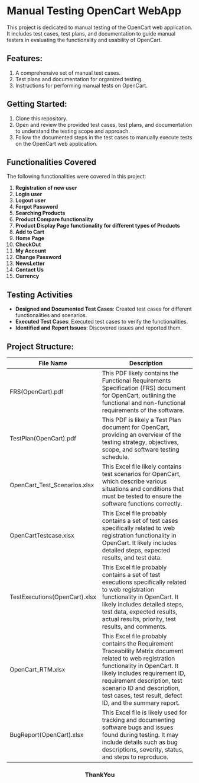 # Manual Testing OpenCart WebApp
This project is dedicated to manual testing of the OpenCart web application. It includes test cases, test plans, and documentation to guide manual testers in evaluating the functionality and usability of OpenCart.

## Features:
1. A comprehensive set of manual test cases.
2. Test plans and documentation for organized testing.
3. Instructions for performing manual tests on OpenCart.


## Getting Started:

1. Clone this repository.
2. Open and review the provided test cases, test plans, and documentation to understand the testing scope and approach.
3. Follow the documented steps in the test cases to manually execute tests on the OpenCart web application.

## Functionalities Covered
The following functionalities were covered in this project:

1. **Registration of new user**
2. **Login user**
3. **Logout user**
4. **Forgot Password**
5. **Searching Products**
6. **Product Compare functionality**
7. **Product Display Page functionality for different types of Products**
8. **Add to Cart**
9. **Home Page**
10. **CheckOut**
11. **My Account**
12. **Change Password**
13. **NewsLetter**
14. **Contact Us**
15. **Currency**

## Testing Activities
- **Designed and Documented Test Cases**: Created test cases for different functionalities and scenarios.
- **Executed Test Cases**: Executed test cases to verify the functionalities.
- **Identified and Report Issues**: Discovered issues and reported them.


## Project Structure:

| File Name | Description |
|--------------|-------------|
| FRS(OpenCart).pdf   | This PDF likely contains the Functional Requirements Specification (FRS) document for OpenCart, outlining the functional and non-functional requirements of the software. |
| TestPlan(OpenCart).pdf   | This PDF is likely a Test Plan document for OpenCart, providing an overview of the testing strategy, objectives, scope, and software testing schedule. | 
| OpenCart_Test_Scenarios.xlsx | This Excel file likely contains test scenarios for OpenCart, which describe various situations and conditions that must be tested to ensure the software functions correctly. | 
| OpenCartTestcase.xlsx | This Excel file probably contains a set of test cases specifically related to web registration functionality in OpenCart. It likely includes detailed steps, expected results, and test data. |
| TestExecutions(OpenCart).xlsx | This Excel file probably contains a set of test executions specifically related to web registration functionality in OpenCart. It likely includes detailed steps, test data, expected results, actual results, priority, test results, and comments. |
| OpenCart_RTM.xlsx | This Excel file probably contains the Requirement Traceability Matrix document related to web registration functionality in OpenCart. It likely includes requirement ID, requirement description, test scenario ID and description, test cases, test result, defect ID, and the summary report. |
| BugReport(OpenCart).xlsx | This Excel file is likely used for tracking and documenting software bugs and issues found during testing. It may include details such as bug descriptions, severity, status, and steps to reproduce. |


<h3 align="center">
ThankYou
</h3>
